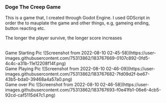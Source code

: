 <h3>Doge The Creep Game</h3>
<p>This is a game that, I created through Godot Engine. I used GDScript in order the to mauplate the game and other things, e.g, gameing ending, button reacting etc.</p>
<p>The longer the player survive, the longer score increases</p>
<br>
<span>Game Starting Pic</span>
![Screenshot from 2022-08-10 02-45-58](https://user-images.githubusercontent.com/75313862/183767669-0107c892-0fd5-4c4c-a31b-11e12208f14f.png)
<br>
<span>Game Playing Pic</span>
![Screenshot from 2022-08-10 02-46-09](https://user-images.githubusercontent.com/75313862/183767682-7fd09d2f-be67-43b5-bda0-39468a4a57a0.png)
<br>
<span>Game over Pic</span>
![Screenshot from 2022-08-10 02-46-58](https://user-images.githubusercontent.com/75313862/183767693-f0e41fb1-06e6-4cb5-92cd-caf5115d47c1.png)
